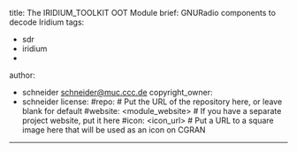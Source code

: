 title: The IRIDIUM_TOOLKIT OOT Module
brief: GNURadio components to decode Iridium
tags:
  - sdr
  - iridium
  - 
author:
  - schneider <schneider@muc.ccc.de>
copyright_owner:
  - schneider
license:
#repo: # Put the URL of the repository here, or leave blank for default
#website: <module_website> # If you have a separate project website, put it here
#icon: <icon_url> # Put a URL to a square image here that will be used as an icon on CGRAN
---
